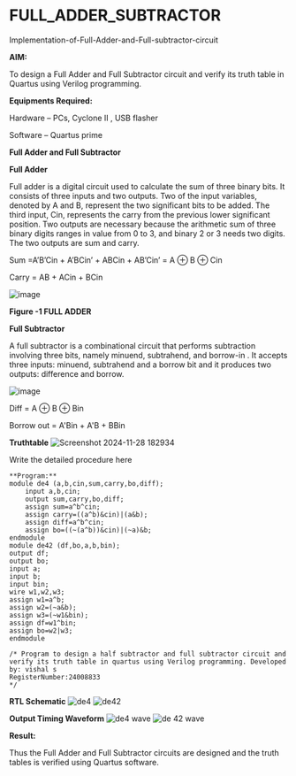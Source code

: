 # FULL_ADDER_SUBTRACTOR

Implementation-of-Full-Adder-and-Full-subtractor-circuit

**AIM:**

To design a Full Adder and Full Subtractor circuit and verify its truth table in Quartus using Verilog programming.

**Equipments Required:**

Hardware – PCs, Cyclone II , USB flasher

Software – Quartus prime

**Full Adder and Full Subtractor**

**Full Adder**

Full adder is a digital circuit used to calculate the sum of three binary bits. It consists of three inputs and two outputs. Two of the input variables, denoted by A and B, represent the two significant bits to be added. The third input, Cin, represents the carry from the previous lower significant position. Two outputs are necessary because the arithmetic sum of three binary digits ranges in value from 0 to 3, and binary 2 or 3 needs two digits. The two outputs are sum and carry.

Sum =A’B’Cin + A’BCin’ + ABCin + AB’Cin’ = A ⊕ B ⊕ Cin 

Carry = AB + ACin + BCin

![image](https://github.com/naavaneetha/FULL_ADDER_SUBTRACTOR/assets/154305477/0f30ba51-5ffb-4198-845f-18e054f675e7)

**Figure -1 FULL ADDER**

**Full Subtractor**

A full subtractor is a combinational circuit that performs subtraction involving three bits, namely minuend, subtrahend, and borrow-in . It accepts three inputs: minuend, subtrahend and a borrow bit and it produces two outputs: difference and borrow.

![image](https://github.com/naavaneetha/FULL_ADDER_SUBTRACTOR/assets/154305477/02b24f51-ab51-4304-9ad6-7b81ffc1ead5)

Diff = A ⊕ B ⊕ Bin 

Borrow out = A'Bin + A'B + BBin

**Truthtable**
![Screenshot 2024-11-28 182934](https://github.com/user-attachments/assets/359ff0d1-a349-4462-a9bb-f09953902e61)

Write the detailed procedure here
~~~
**Program:**
module de4 (a,b,cin,sum,carry,bo,diff);
    input a,b,cin;
    output sum,carry,bo,diff;
    assign sum=a^b^cin;
    assign carry=((a^b)&cin)|(a&b);
    assign diff=a^b^cin;
    assign bo=((~(a^b))&cin)|(~a)&b;
endmodule
module de42 (df,bo,a,b,bin);
output df;
output bo;
input a;
input b;
input bin;
wire w1,w2,w3;
assign w1=a^b;
assign w2=(~a&b);
assign w3=(~w1&bin);
assign df=w1^bin;
assign bo=w2|w3;
endmodule

/* Program to design a half subtractor and full subtractor circuit and verify its truth table in quartus using Verilog programming. Developed by: vishal s
RegisterNumber:24008833
*/
~~~
**RTL Schematic**
![de4](https://github.com/user-attachments/assets/52ae510f-73fe-4349-a44f-e63c19a3f4d6)
![de42](https://github.com/user-attachments/assets/77c39acb-4d4b-409f-a30e-27068ce08249)

**Output Timing Waveform**
![de4 wave](https://github.com/user-attachments/assets/296501cf-7fe3-4e4c-8d56-2c5eb14f4868)
![de 42 wave](https://github.com/user-attachments/assets/0e761186-6acf-404f-b644-20826a674980)

**Result:**

Thus the Full Adder and Full Subtractor circuits are designed and the truth tables is verified using Quartus software.



